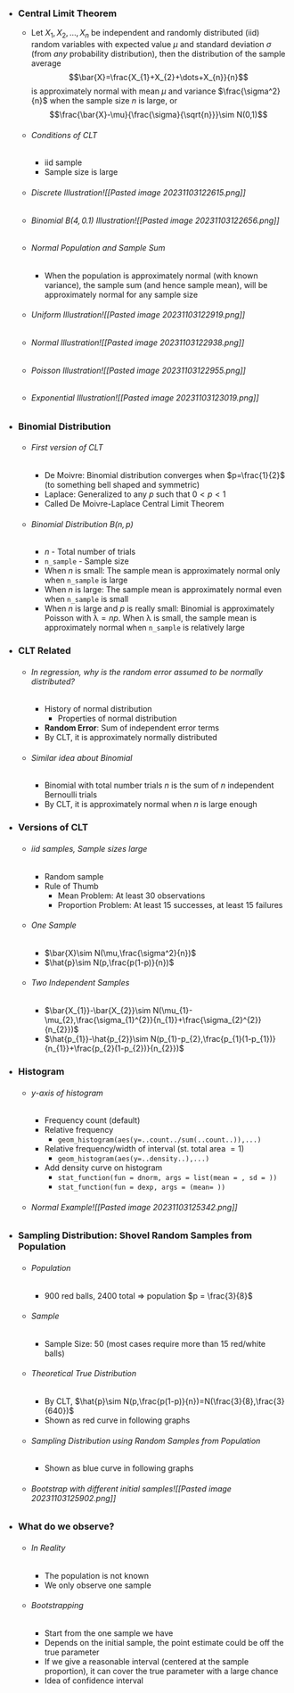 
- ### Central Limit Theorem
	- Let $X_{1},X_{2},\dots,X_{n}$ be independent and randomly distributed (iid) random variables with expected value $\mu$ and standard deviation $\sigma$ (from *any* probability distribution), then the distribution of the sample average $$\bar{X}=\frac{X_{1}+X_{2}+\dots+X_{n}}{n}$$is approximately normal with mean $\mu$ and variance $\frac{\sigma^2}{n}$ when the sample size $n$ is large, or $$\frac{\bar{X}-\mu}{\frac{\sigma}{\sqrt{n}}}\sim N(0,1)$$
	- ###### Conditions of CLT
		- iid sample
		- Sample size is large
	- ###### Discrete Illustration![[Pasted image 20231103122615.png]]
	- ###### Binomial $B(4,0.1)$ Illustration![[Pasted image 20231103122656.png]]
	- ###### Normal Population and Sample Sum
		- When the population is approximately normal (with known variance), the sample sum (and hence sample mean), will be approximately normal for any sample size
	- ###### Uniform Illustration![[Pasted image 20231103122919.png]]
	- ###### Normal Illustration![[Pasted image 20231103122938.png]]
	- ###### Poisson Illustration![[Pasted image 20231103122955.png]]
	- ###### Exponential Illustration![[Pasted image 20231103123019.png]]

- ### Binomial Distribution
	- ###### First version of CLT
		- De Moivre: Binomial distribution converges when $p=\frac{1}{2}$ (to something bell shaped and symmetric)
		- Laplace: Generalized to any $p$ such that $0 < p < 1$
		- Called De Moivre-Laplace Central Limit Theorem
	- ###### Binomial Distribution $B(n,p)$
		- $n$ - Total number of trials 
		- `n_sample` - Sample size
		- When $n$ is small: The sample mean is approximately normal only when `n_sample` is large
		- When $n$ is large: The sample mean is approximately normal even when `n_sample` is small
		- When $n$ is large and $p$ is really small: Binomial is approximately Poisson with $\uplambda=np$. When $\uplambda$ is small, the sample mean is approximately normal when `n_sample` is relatively large

- ### CLT Related
	- ###### In regression, why is the random error assumed to be normally distributed?
		- History of normal distribution
			- Properties of normal distribution
		- **Random Error**: Sum of independent error terms
		- By CLT, it is approximately normally distributed
	- ###### Similar idea about Binomial
		- Binomial with total number trials $n$ is the sum of $n$ independent Bernoulli trials
		- By CLT, it is approximately normal when $n$ is large enough

- ### Versions of CLT
	- ###### iid samples, Sample sizes large
		- Random sample
		- Rule of Thumb
			- Mean Problem: At least $30$ observations
			- Proportion Problem: At least $15$ successes, at least $15$ failures
	- ###### One Sample
		- $\bar{X}\sim N(\mu,\frac{\sigma^2}{n})$
		- $\hat{p}\sim N(p,\frac{p(1-p)}{n})$
	- ###### Two Independent Samples
		- $\bar{X_{1}}-\bar{X_{2}}\sim N(\mu_{1}-\mu_{2},\frac{\sigma_{1}^{2}}{n_{1}}+\frac{\sigma_{2}^{2}}{n_{2}})$
		- $\hat{p_{1}}-\hat{p_{2}}\sim N(p_{1}-p_{2},\frac{p_{1}(1-p_{1})}{n_{1}}+\frac{p_{2}(1-p_{2})}{n_{2}})$

- ### Histogram
	- ###### $y$-axis of histogram
		- Frequency count (default)
		- Relative frequency
			- `geom_histogram(aes(y=..count../sum(..count..)),...)`
		- Relative frequency/width of interval (st. total area $= 1$)
			- `geom_histogram(aes(y=..density..),...)`
		- Add density curve on histogram
			- `stat_function(fun = dnorm, args = list(mean = , sd = ))`  
			- `stat_function(fun = dexp, args = (mean= ))`
	- ###### Normal Example![[Pasted image 20231103125342.png]]

- ### Sampling Distribution: Shovel Random Samples from Population
	- ###### Population
		- $900$ red balls, $2400$ total $\Rightarrow$ population $p = \frac{3}{8}$
	- ###### Sample
		- Sample Size: $50$ (most cases require more than $15$ red/white balls)
	- ###### Theoretical True Distribution
		- By CLT, $\hat{p}\sim N(p,\frac{p(1-p)}{n})=N(\frac{3}{8},\frac{3}{640})$
		- Shown as red curve in following graphs
	- ###### Sampling Distribution using Random Samples from Population
		- Shown as blue curve in following graphs
	- ###### Bootstrap with different initial samples![[Pasted image 20231103125902.png]]

- ### What do we observe?
	- ###### In Reality
		- The population is not known
		- We only observe one sample
	- ###### Bootstrapping
		- Start from the one sample we have
		- Depends on the initial sample, the point estimate could be off the true parameter
		- If we give a reasonable interval (centered at the sample proportion), it can cover the true parameter with a large chance
		- Idea of confidence interval
